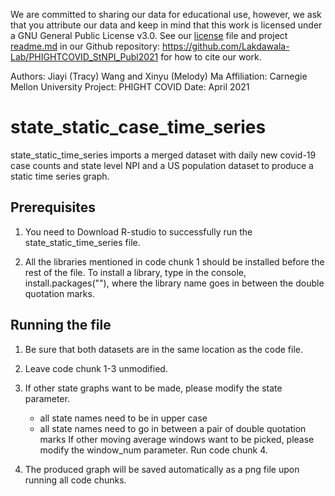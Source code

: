 We are committed to sharing our data for educational use, however, we ask that you attribute our data and keep in mind that this work is licensed under a GNU General Public License v3.0. See our [license](https://github.com/Lakdawala-Lab/PHIGHTCOVID_StNPI_Publ2021/blob/main/LICENSE) file and project [readme.md](https://github.com/Lakdawala-Lab/PHIGHTCOVID_StNPI_Publ2021/blob/main/README.md) in our Github repository: https://github.com/Lakdawala-Lab/PHIGHTCOVID_StNPI_Publ2021 for how to cite our work.  

Authors: Jiayi (Tracy) Wang and Xinyu (Melody) Ma
Affiliation: Carnegie Mellon University
Project: PHIGHT COVID
Date: April 2021

# state_static_case_time_series

state_static_time_series imports a merged dataset with daily new covid-19 case counts and state level NPI and 
a US population dataset to produce a static time series graph.


## Prerequisites

1. You need to Download R-studio to successfully run the state_static_time_series file.

2. All the libraries mentioned in code chunk 1 should be installed before the rest of the file.
To install a library, type in the console, install.packages(""), where the library name goes
in between the double quotation marks.


## Running the file

1. Be sure that both datasets are in the same location as the code file.

2. Leave code chunk 1-3 unmodified.

3. If other state graphs want to be made, please modify the state parameter. 
	- all state names need to be in upper case
	- all state names need to go in between a pair of double quotation marks
If other moving average windows want to be picked, please modify the window_num parameter.
Run code chunk 4.

4. The produced graph will be saved automatically as a png file upon running all code chunks.




